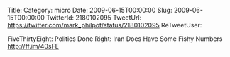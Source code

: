 Title: 
Category: micro
Date: 2009-06-15T00:00:00
Slug: 2009-06-15T00:00:00
TwitterId: 2180102095
TweetUrl: https://twitter.com/mark_philpot/status/2180102095
ReTweetUser: 

FiveThirtyEight: Politics Done Right: Iran Does Have Some Fishy Numbers http://ff.im/40sFE